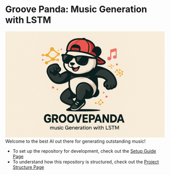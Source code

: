 # Groove Panda: Music Generation with LSTM
![Groove Panda Logo](./docs/media/groove_panda_logo.png)
Welcome to the best AI out there for generating outstanding music!
- To set up the repository for development, check out the [Setup Guide Page](./docs/setup-guide.md)
- To understand how this repository is structured, check out the [Project Structure Page](./docs/project-structure.md)

